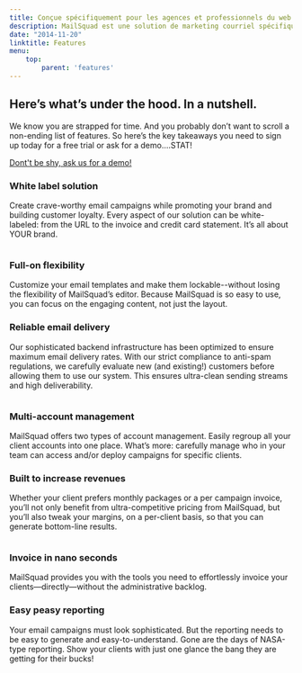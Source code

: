 ```yaml
---
title: Conçue spécifiquement pour les agences et professionnels du web
description: MailSquad est une solution de marketing courriel spécifiquement conçue pour les agences et les professionnels du Web. Ses fonctionnalités répondent aux besoins uniques de ces clients.
date: "2014-11-20"
linktitle: Features
menu:
    top:
        parent: 'features'
---
```

<section class="header-11-sub bg-nice-blue">
    <div class="container">
        <div class="row">
            <div class="col-xs-12 col-sm-11 col-md-8 col-lg-7">
                <h1>Here’s what’s under the hood. In a nutshell.</h1>
                <p class="lead">We know you are strapped for time. And you probably don’t want to scroll a non-ending list of features. So here’s the key takeaways you need to sign up today for a free trial or ask for a demo….STAT!</p>
            </div>
        </div>
        <div class="row">
            <div class="col-xs-10 col-sm-6 col-md-5 col-lg-4">
                <div class="features-form">
                    <form>
                        <div class="form-group">
                            <a class="btn" href="https://app.mailsquad.com/login/signup?lang=en">Dont't be shy, ask us for a demo!</a>
                        </div>
                    </form>
                </div>
            </div>
        </div>
    </div>
</section>
<section class="content-2">
    <div class="container">
        <div class="row feature">
            <div class="col-sm-6">
                <h3>White label solution</h3>
                <p>Create crave-worthy email campaigns while promoting your brand and building customer loyalty. Every aspect of our solution can be white-labeled: from the URL to the invoice and credit card statement. It’s all about YOUR brand.</p>
            </div>
            <div class="col-sm-5 col-sm-offset-1">
                <div class="img">
                    <img src="http://placehold.it/350x250" alt="">
                </div>
            </div>
        </div>
        <div class="row feature">
            <div class="col-sm-5">
                <div class="img">
                    <img src="http://placehold.it/350x250" alt="">
                </div>
            </div>
             <div class="col-sm-6">
                <h3>Full-on flexibility</h3>
                <p>Customize your email templates and make them lockable--without losing the flexibility of MailSquad’s editor. Because MailSquad is so easy to use, you can focus on the engaging content, not just the layout.</p>
            </div>
        </div>
        <div class="row feature">
            <div class="col-sm-6">
                <h3>Reliable email delivery</h3>
                <p>Our sophisticated backend infrastructure has been optimized to ensure maximum email delivery rates. With our strict compliance to anti-spam regulations, we carefully evaluate new (and existing!) customers before allowing them to use our system. This ensures ultra-clean sending streams and high deliverability.</p>
            </div>
            <div class="col-sm-5 col-sm-offset-1">
                <div class="img">
                    <img src="http://placehold.it/350x250" alt="">
                </div>
            </div>
        </div>
        <div class="row feature">
            <div class="col-sm-5">
                <div class="img">
                    <img src="http://placehold.it/350x250" alt="">
                </div>
            </div>
             <div class="col-sm-6">
                <h3>Multi-account management</h3>
                <p>MailSquad offers two types of account management. Easily regroup all your client accounts into one place. What’s more: carefully manage who in your team can access and/or deploy campaigns for specific clients.</p>
            </div>
        </div>
        <div class="row feature">
            <div class="col-sm-6">
                <h3>Built to increase revenues</h3>
                <p>Whether your client prefers monthly packages or a per campaign invoice, you’ll not only benefit from ultra-competitive pricing from MailSquad, but you’ll also tweak your margins, on a per-client basis, so that you can generate bottom-line results.</p>
            </div>
            <div class="col-sm-5 col-sm-offset-1">
                <div class="img">
                    <img src="http://placehold.it/350x250" alt="">
                </div>
            </div>
        </div>
        <div class="row feature">
            <div class="col-sm-5">
                <div class="img">
                    <img src="http://placehold.it/350x250" alt="">
                </div>
            </div>
             <div class="col-sm-6">
                <h3>Invoice in nano seconds</h3>
                <p>MailSquad provides you with the tools you need to effortlessly invoice your clients—directly—without the administrative backlog.</p>
            </div>
        </div>
        <div class="row feature">
            <div class="col-sm-6">
                <h3>Easy peasy reporting</h3>
                <p>Your email campaigns must look sophisticated. But the reporting needs to be easy to generate and easy-to-understand. Gone are the days of NASA-type reporting. Show your clients with just one glance the bang they are getting for their bucks!</p>
            </div>
            <div class="col-sm-5 col-sm-offset-1">
                <div class="img">
                    <img src="http://placehold.it/350x250" alt="">
                </div>
            </div>
        </div>
    </div>
</section>